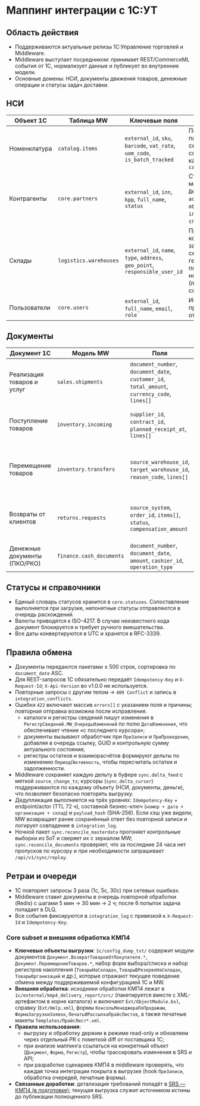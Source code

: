 # Маппинг интеграции с 1С:УТ

## Область действия
- Поддерживаются актуальные релизы 1С:Управление торговлей и Middleware.
- Middleware выступает посредником: принимает REST/CommerceML события от 1С, нормализует данные и публикует во внутренние модели.
- Основные домены: НСИ, документы движения товаров, денежные операции и статусы задач доставки.

## НСИ
| Объект 1С | Таблица MW | Ключевые поля | Примечания |
| --- | --- | --- | --- |
| Номенклатура | `catalog.items` | `external_id`, `sku`, `barcode`, `vat_rate`, `uom_code`, `is_batch_tracked` | Поддерживаются партии и серийные номера; ссылка на категорию из `catalog.categories` |
| Контрагенты | `core.partners` | `external_id`, `inn`, `kpp`, `full_name`, `status` | Статусы маппятся: `Действует` → `active`, `Не обслуживается` → `inactive`, `Черный список` → `blocked` |
| Склады | `logistics.warehouses` | `external_id`, `name`, `type`, `address`, `geo_point`, `responsible_user_id` | При отсутствии координат запускается сервис геокодирования; поле `type` нормализуется (main, transit, courier) |
| Пользователи | `core.users` | `external_id`, `full_name`, `email`, `role` | Используется для привязки задач и ответственности |

## Документы
| Документ 1С | Модель MW | Поля | Особенности |
| --- | --- | --- | --- |
| Реализация товаров и услуг | `sales.shipments` | `document_number`, `document_date`, `customer_id`, `total_amount`, `currency_code`, `lines[]` | Каждая строка содержит `sku`, `qty`, `price`, `vat_rate`; суммы пересчитываются в RUB по курсу ЦБ |
| Поступление товаров | `inventory.incoming` | `supplier_id`, `contract_id`, `planned_receipt_at`, `lines[]` | После приёма создаётся задача в walking warehouse, статус `pending_quality_check` |
| Перемещение товаров | `inventory.transfers` | `source_warehouse_id`, `target_warehouse_id`, `reason_code`, `lines[]` | Поддерживаются межфилиальные перемещения; дополнительные уведомления для `reason_code = interbranch` |
| Возвраты от клиентов | `returns.requests` | `source_system`, `order_id`, `items[]`, `status`, `compensation_amount` | Синхронизируется с API `/api/v1/returns`; Idempotency-Key формируется как SHA256 от `document_number` |
| Денежные документы (ПКО/РКО) | `finance.cash_documents` | `document_number`, `document_date`, `amount`, `cashier_id`, `operation_type` | Используется для сверки наличных и задач курьеров |

## Статусы и справочники
- Единый словарь статусов хранится в `core.statuses`. Сопоставление выполняется при загрузке, непонятные статусы отправляются в очередь расхождений.
- Валюты приводятся к ISO-4217. В случае неизвестного кода документ блокируется и требует ручного вмешательства.
- Все даты конвертируются в UTC и хранятся в RFC-3339.

## Правила обмена
- Документы передаются пакетами ≤ 500 строк, сортировка по `document_date` ASC.
- Для REST-запросов 1С обязательно передаёт `Idempotency-Key` и `X-Request-Id`; `X-Api-Version` во v1.0.0 не используется.
- Повторные запросы с другим телом → `409 Conflict` и запись в `integration_conflicts`.
- Ошибки `422` включают массив `errors[]` с указанием поля и причины; повторная отправка возможна после исправления.
  - каталоги и регистры сведений пишут изменения в `РегистрСведений.MW_ОчередьИзменений` по полю `ДатаИзменения`, что обеспечивает чтение «с последнего курсора»;
  - документы вызывают обработчик при `ПриЗаписи` и `ПриПроведении`, добавляя в очередь ссылку, GUID и контрольную сумму актуального состояния;
  - регистры остатков и взаиморасчётов формируют дельты по изменению `Период`/`Активность`, чтобы пересчитать остатки и задолженности.
- Middleware сохраняет каждую дельту в буфере `sync.delta_feed` с меткой `source_change_ts`; курсоры (`sync.delta_cursor`) поддерживаются по каждому объекту (НСИ, документы, деньги), что позволяет безопасно повторять выгрузку.
- Дедупликация выполняется на трёх уровнях: `Idempotency-Key` + endpoint/actor (TTL 72 ч), составной бизнес-ключ (`номер + дата + организация + склад`) и `payload_hash` (SHA-256). Если хэш уже видели, MW возвращает ранее сохранённый ответ без повторной записи и логирует совпадение в `integration_log`.
- Ночной пакет `sync.reconcile_masterdata` прогоняет контрольные выборки из SoT и сверяет их с зеркалом MW; `sync.reconcile_documents` проверяет, что за последние 24 часа нет пропусков по курсору и при необходимости запрашивает `/api/v1/sync/replay`.

## Ретраи и очереди
- 1С повторяет запросы 3 раза (1с, 5с, 30с) при сетевых ошибках.
- Middleware ставит документы в очередь повторной обработки (Redis) с шагами 5 мин → 30 мин → 2 ч; после 6 попыток задача попадает в DLQ.
- Все события фиксируются в `integration_log` с привязкой к `X-Request-Id` и `Idempotency-Key`.

### Core subset и внешняя обработка КМП4
- **Ключевые объекты выгрузки**: `1c/config_dump_txt/` содержит модули документов `Документ.ВозвратТоваровОтПокупателя.*`, `Документ.ПеремещениеТоваров.*`, набор форм выбора/списка и набор регистров накопления (`ТоварыНаСкладах`, `ТоварыВРезервеНаСкладах`, `ТоварыОрганизаций` и др.), которые отражают текущее поведение обмена между поддерживаемой конфигурацией 1С и MW.
- **Внешняя обработка**: исходники обработки КМП4 лежат в `1c/external/kmp4_delivery_report/src/` (пакетируется вместе с XML-артефактом в корне каталога) и включают `Ext/ObjectModule.bsl`, справку (`Ext/Help.xml`), формы `КонсольМенеджераПоПродажам`, `ФормаЗагрузкиЗаявок`, `ПечатьИРассылкаПрайсЛистов`, а также печатные макеты `Templates/ПрайсЛист*.xml`.
- **Правила использования**:
  - выгрузку и обработку держим в режиме read-only и обновляем через отдельный PR с пометкой diff от поставщика 1С;
  - при анализе маппинга ссылаться на конкретный объект (`Документ`, `Форма`, `Регистр`), чтобы трассировать изменения в SRS и API;
  - при разработке сценариев КМП4 в middleware проверять, что каждая точка интеграции покрыта в выгрузке (hook `ПриЗаписи`, обработка очередей, печатные формы).
- **Связанные доработки**: детализация требований попадёт в [SRS — КМП4 (в подготовке)](../SRS%20—%20КМП4.md); текущая выгрузка служит источником истины до публикации полноценного SRS.
